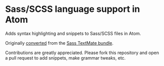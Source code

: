# Sass/SCSS language support in Atom

Adds syntax highlighting and snippets to Sass/SCSS files in Atom.

Originally [converted](http://atom.io/docs/latest/converting-a-text-mate-bundle)
from the [Sass TextMate bundle](https://github.com/alexsancho/SASS.tmbundle).

Contributions are greatly appreciated. Please fork this repository and open a
pull request to add snippets, make grammar tweaks, etc.
